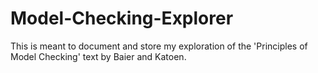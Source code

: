 # Model-Checking-Explorer
This is meant to document and store my exploration of the 'Principles of Model Checking' text by Baier and Katoen.
